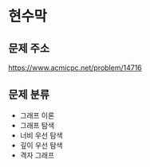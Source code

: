 # 현수막
## 문제 주소
https://www.acmicpc.net/problem/14716

## 문제 분류
- 그래프 이론
- 그래프 탐색
- 너비 우선 탐색
- 깊이 우선 탐색
- 격자 그래프